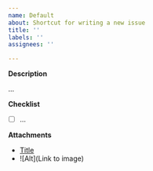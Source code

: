 ```yaml
---
name: Default
about: Shortcut for writing a new issue
title: ''
labels: ''
assignees: ''

---
```


__Description__

...

__Checklist__

- [ ] ...

__Attachments__

- [Title](URL)
- ![Alt](Link to image)

